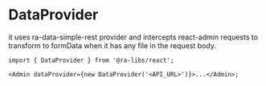 # DataProvider

it uses ra-data-simple-rest provider and intercepts react-admin requests to transform to formData when it has any file in the request body.

```tsx
import { DataProvider } from '@ra-libs/react';

<Admin dataProvider={new DataProvider('<API_URL>')}>...</Admin>;
```
